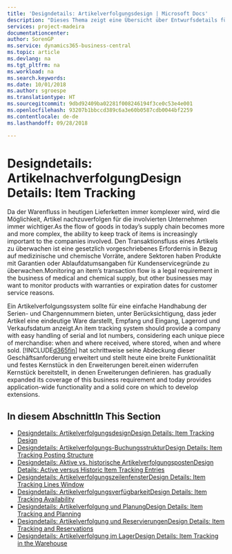 ```yaml
---
title: 'Designdetails: Artikelverfolgungsdesign | Microsoft Docs'
description: "Dieses Thema zeigt eine Übersicht über Entwurfsdetails für Artikelverfolgung."
services: project-madeira
documentationcenter: 
author: SorenGP
ms.service: dynamics365-business-central
ms.topic: article
ms.devlang: na
ms.tgt_pltfrm: na
ms.workload: na
ms.search.keywords: 
ms.date: 10/01/2018
ms.author: sgroespe
ms.translationtype: HT
ms.sourcegitcommit: 9dbd92409ba02281f008246194f3ce0c53e4e001
ms.openlocfilehash: 93207b1bbccd389c6a3e60b0587cdb0044bf2259
ms.contentlocale: de-de
ms.lasthandoff: 09/28/2018

---
```

# <a name="design-details-item-tracking"></a><span data-ttu-id="521bc-103">Designdetails: Artikelnachverfolgung</span><span class="sxs-lookup"><span data-stu-id="521bc-103">Design Details: Item Tracking</span></span>
<span data-ttu-id="521bc-104">Da der Warenfluss in heutigen Lieferketten immer komplexer wird, wird die Möglichkeit, Artikel nachzuverfolgen für die involvierten Unternehmen immer wichtiger.</span><span class="sxs-lookup"><span data-stu-id="521bc-104">As the flow of goods in today’s supply chain becomes more and more complex, the ability to keep track of items is increasingly important to the companies involved.</span></span> <span data-ttu-id="521bc-105">Den Transaktionsfluss eines Artikels zu überwachen ist eine gesetzlich vorgeschriebenes Erfordernis in Bezug auf medizinische und chemische Vorräte, andere Sektoren haben Produkte mit Garantien oder Ablaufdatumsangaben für Kundenservicegründe zu überwachen.</span><span class="sxs-lookup"><span data-stu-id="521bc-105">Monitoring an item’s transaction flow is a legal requirement in the business of medical and chemical supply, but other businesses may want to monitor products with warranties or expiration dates for customer service reasons.</span></span>  

<span data-ttu-id="521bc-106">Ein Artikelverfolgungssystem sollte für eine einfache Handhabung der Serien- und Chargennummern bieten, unter Berücksichtigung, dass jeder Artikel eine eindeutige Ware darstellt, Empfang und Eingang, Lagerord und Verkaufsdatum anzeigt.</span><span class="sxs-lookup"><span data-stu-id="521bc-106">An item tracking system should provide a company with easy handling of serial and lot numbers, considering each unique piece of merchandise: when and where received, where stored, when and where sold.</span></span> [!INCLUDE[d365fin](includes/d365fin_md.md)] <span data-ttu-id="521bc-107">hat schrittweise seine Abdeckung dieser Geschäftsanforderung erweitert und stellt heute eine breite Funktionalität und festes Kernstück in den Erweiterungen bereit.einen widerrufen Kernstück bereitstellt, in denen Erweiterungen definieren.</span><span class="sxs-lookup"><span data-stu-id="521bc-107"> has gradually expanded its coverage of this business requirement and today provides application-wide functionality and a solid core on which to develop extensions.</span></span>  

## <a name="in-this-section"></a><span data-ttu-id="521bc-108">In diesem Abschnitt</span><span class="sxs-lookup"><span data-stu-id="521bc-108">In This Section</span></span>  
* [<span data-ttu-id="521bc-109">Designdetails: Artikelverfolgungsdesign</span><span class="sxs-lookup"><span data-stu-id="521bc-109">Design Details: Item Tracking Design</span></span>](design-details-item-tracking-design.md)  
* [<span data-ttu-id="521bc-110">Designdetails: Artikelverfolgungs-Buchungsstruktur</span><span class="sxs-lookup"><span data-stu-id="521bc-110">Design Details: Item Tracking Posting Structure</span></span>](design-details-item-tracking-posting-structure.md)  
* [<span data-ttu-id="521bc-111">Designdetails: Aktive vs. historische Artikelverfolgungsposten</span><span class="sxs-lookup"><span data-stu-id="521bc-111">Design Details: Active versus Historic Item Tracking Entries</span></span>](design-details-active-versus-historic-item-tracking-entries.md)  
* [<span data-ttu-id="521bc-112">Designdetails: Artikelverfolgungszeilenfenster</span><span class="sxs-lookup"><span data-stu-id="521bc-112">Design Details: Item Tracking Lines Window</span></span>](design-details-item-tracking-lines-window.md)  
* [<span data-ttu-id="521bc-113">Designdetails: Artikelverfolgungsverfügbarkeit</span><span class="sxs-lookup"><span data-stu-id="521bc-113">Design Details: Item Tracking Availability</span></span>](design-details-item-tracking-availability.md)  
* [<span data-ttu-id="521bc-114">Designdetails: Artikelverfolgung und Planung</span><span class="sxs-lookup"><span data-stu-id="521bc-114">Design Details: Item Tracking and Planning</span></span>](design-details-item-tracking-and-planning.md)  
* [<span data-ttu-id="521bc-115">Designdetails: Artikelverfolgung und Reservierungen</span><span class="sxs-lookup"><span data-stu-id="521bc-115">Design Details: Item Tracking and Reservations</span></span>](design-details-item-tracking-and-reservations.md)  
* [<span data-ttu-id="521bc-116">Designdetails: Artikelverfolgung im Lager</span><span class="sxs-lookup"><span data-stu-id="521bc-116">Design Details: Item Tracking in the Warehouse</span></span>](design-details-item-tracking-in-the-warehouse.md)

